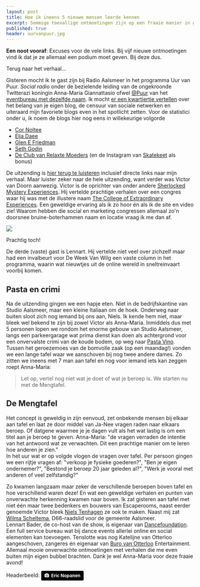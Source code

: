 ```yaml
---
layout: post
title: Hoe ik ineens 5 nieuwe mensen leerde kennen
excerpt: Sommige toevallige ontmoetingen zijn op een fraaie manier in gang gezet...
published: true
header: uurvanpuur.jpg
---
```


**Een noot vooraf**: Excuses voor de vele links. Bij vijf nieuwe ontmoetingen vind ik dat je ze allemaal een podium moet geven. Bij deze dus.

Terug naar het verhaal...

Gisteren mocht ik te gast zijn bij Radio Aalsmeer in het programma Uur van Puur. _Social radio_ onder de bezielende leiding van de ongekroonde Twitterazi koningin Anna-Maria Giannattasio ofwel [@Puur][1] van het [eventbureau met dezelfde naam][2]. Ik mocht [er een kwartiertje vertellen][3] over het belang van je eigen blog, de censuur van sociale netwerken en uiteraard mijn favoriete blogs even in het spotlicht zetten. Voor de statistici onder u, ik noem de blogs hier nog eens in willekeurige volgorde

* [Cor Noltee][4]
* [Elja Daee][5]
* [Glen E Friedman][6]
* [Seth Godin][7]
* [De Club van Relaxte Moeders][8] (en de Instagram van [Skatekeet][9] als bonus)

De uitzending is [hier terug te luisteren][10] inclusief directe links naar mijn verhaal. Maar luister zeker naar de hele uitzending, want verder was Victor van Doorn aanwezig. Victor is de oprichter van onder andere [Sherlocked Mystery Experiences][11]. Hij vertelde prachtige verhalen over een congres waar hij was met de illustere naam [The College of Extraordinary Experiences][12]. Een geweldige ervaring als ik zo hoor én als ik de site en video zie! Waarom hebben die social en marketing congressen allemaal zo'n doorsnee bruine-boterhammen naam en locatie vraag ik me dan af.

![][image-1]

Prachtig toch!

De derde (vaste) gast is Lennart. Hij vertelde niet veel over zichzelf maar had een invalbeurt voor De Week Van Wilg een vaste column in het programma, waarin wat nieuwtjes uit de online wereld in sneltreinvaart voorbij komen. 

## Pasta en crimi
Na de uitzending gingen we een hapje eten. Niet in de bedrijfskantine van Studio Aalsmeer, maar een kleine Italiaan om de hoek. Onderweg naar buiten sloot zich nog iemand bij ons aan, Niels. Ik kende hem niet, maar bleek wel bekend te zijn bij zowel Victor als Anna-Maria.  Inmiddels dus met 5 personen lopen we rondom het enorme gebouw van Studio Aalsmeer, langs een parkeergarage wat prima dienst kan doen als achtergrond voor een onvervalste crimi van de koude bodem, op weg naar [Pasta Vino][13]. Tussen het geroezemoes van de bomvolle zaak (op een maandag!) vonden we een lange tafel waar we aanschoven bij nog twee andere dames. Zo zitten we ineens met 7 man aan tafel en nog voor iemand iets kan zeggen roept Anna-Maria: 

> Let op, vertel nog niet wat je doet of wat je beroep is. We starten nu met de Mengtafel.

## De Mengtafel
Het concept is geweldig in zijn eenvoud, zet onbekende mensen bij elkaar aan tafel en laat ze door middel van Ja-Nee vragen raden naar elkaars beroep. Of datgene waarmee je je dagen vult als het wat lastig is om een titel aan je beroep te geven. 
Anna-Maria: "de vragen verraden de intentie van het antwoord wat ze verwachten. Dit een prachtige manier om te leren hoe anderen je zien."  
In het uur wat er op volgde vlogen de vragen over tafel. Per persoon gingen we een rijtje vragen af: "verkoop je fysieke goederen?", "Ben je eigen ondernemer?", "Bestond je beroep 20 jaar geleden al?", "Werk je vooral met anderen of veel zelfstandig?"

Zo kwamen langzaam maar zeker de verschillende beroepen boven tafel en hoe verschillend waren deze! En wat een geweldige verhalen en punten van onverwachte herkenning kwamen naar boven. Ik zat gisteren aan tafel met niet één maar twee bedenkers en bouwers van Escaperooms, naast eerder genoemde Victor bleek [Niels Tenhagen][14] ze ook te maken. Naast mij zat [Wilma Scheltema][15], D66-raadslid voor de gemeente Aalsmeer.   
Lennart Bader, de co-host van de show, is eigenaar van [Dancefoundation][16]. Een full service bureau wat bij dance events allerlei online en social elementen kan toevoegen. Tenslotte was nog Katelijne van Otterloo aangeschoven, zangeres én eigenaar van [Buro van Otterloo][17] Entertainment.   
Allemaal mooie onverwachte ontmoetingen met verhalen die me even buiten mijn eigen bubbel brachten. Dank je wel Anna-Maria voor deze fraaie avond!

Headerbeeld:
<a style="background-color:black;color:white;text-decoration:none;padding:4px 6px;font-family:-apple-system, BlinkMacSystemFont, &quot;San Francisco&quot;, &quot;Helvetica Neue&quot;, Helvetica, Ubuntu, Roboto, Noto, &quot;Segoe UI&quot;, Arial, sans-serif;font-size:12px;font-weight:bold;line-height:1.2;display:inline-block;border-radius:3px;" href="https://unsplash.com/@rexcuando?utm_medium=referral&amp;utm_campaign=photographer-credit&amp;utm_content=creditBadge" target="_blank" rel="noopener noreferrer" title="Download free do whatever you want high-resolution photos from Eric Nopanen"><span style="display:inline-block;padding:2px 3px;"><svg xmlns="http://www.w3.org/2000/svg" style="height:12px;width:auto;position:relative;vertical-align:middle;top:-1px;fill:white;" viewBox="0 0 32 32"><title></title><path d="M20.8 18.1c0 2.7-2.2 4.8-4.8 4.8s-4.8-2.1-4.8-4.8c0-2.7 2.2-4.8 4.8-4.8 2.7.1 4.8 2.2 4.8 4.8zm11.2-7.4v14.9c0 2.3-1.9 4.3-4.3 4.3h-23.4c-2.4 0-4.3-1.9-4.3-4.3v-15c0-2.3 1.9-4.3 4.3-4.3h3.7l.8-2.3c.4-1.1 1.7-2 2.9-2h8.6c1.2 0 2.5.9 2.9 2l.8 2.4h3.7c2.4 0 4.3 1.9 4.3 4.3zm-8.6 7.5c0-4.1-3.3-7.5-7.5-7.5-4.1 0-7.5 3.4-7.5 7.5s3.3 7.5 7.5 7.5c4.2-.1 7.5-3.4 7.5-7.5z"></path></svg></span><span style="display:inline-block;padding:2px 3px;">Eric Nopanen</span></a>

[1]:	https://twitter.com/puur
[2]:	http://puur.nl/
[3]:	https://radioaalsmeer.nl/programma/uur-van-puur/uitzending/2017-12-04/
[4]:	https://zenoemenhetdesignthinking.wordpress.com/
[5]:	http://eljadaae.nl/
[6]:	http://idealistpropaganda.blogspot.nl/
[7]:	sethgodin.typepad.com
[8]:	http://clubvanrelaxtemoeders.nl
[9]:	https://www.instagram.com/skatekeet/
[10]:	https://radioaalsmeer.nl/programma/uur-van-puur/uitzending/2017-12-04/
[11]:	https://sherlocked.nl/
[12]:	https://www.extraordinary.college/
[13]:	http://www.pastavino.nl/
[14]:	http://nielstenhagen.nl/
[15]:	https://twitter.com/wilmascheltema1
[16]:	https://dance.foundation/
[17]:	https://www.burovanotterloo.nl/

[image-1]:	/images/college.jpg